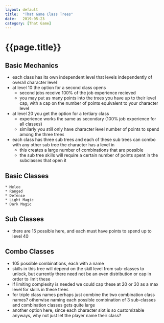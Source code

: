 ```yaml
---
layout: default
title:  "That Game Class Trees"
date:   2019-05-23
category: [That Game]
---
```


# {{page.title}}

## Basic Mechanics

* each class has its own independent level that levels independently of overall character level
* at level 10 the option for a second class opens
  * second jobs receive 100% of the job experience recieved
  * you may put as many points into the trees you have up to their level cap, with a cap on the number of points equivalent to your character level
* at level 20 you get the option for a tertiary class
  * experience works the same as secondary (100% job experience for all classes)
  * similarly you still only have character level number of points to spend among the three trees
* each class has three sub trees and each of these sub trees can combo with any other sub tree the character has a level in
  * this creates a large number of combinations that are possible
  * the sub tree skills will require a certain number of points spent in the subclasses that open it

## Basic Classes

	* Melee
	* Ranged
	* Defense
	* Light Magic
	* Dark Magic

## Sub Classes

* there are 15 possible here, and each must have points to spend up to level 40

## Combo Classes

* 105 possible combinations, each with a name
* skills in this tree will depend on the skill level from sub-classes to unlock, but currently there need not be an even distribution or cap in order to limit these
* if limiting complexity is needed we could cap these at 20 or 30 as a max level for skills in these trees
* for triple class names perhaps just combine the two combination class names? otherwise naming each possible combination of 3 sub-classes and combination classes gets quite large
* another option here, since each character slot is so customizable anyways, why not just let the player name their class?